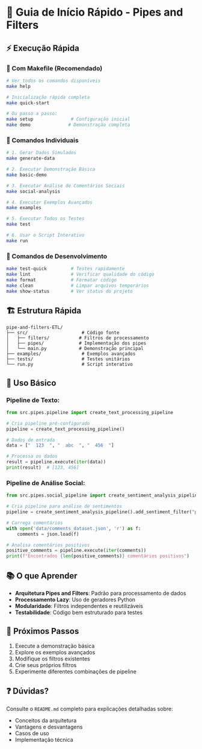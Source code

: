 # 🚀 Guia de Início Rápido - Pipes and Filters

## ⚡ Execução Rápida

### 🎯 Com Makefile (Recomendado)
```bash
# Ver todos os comandos disponíveis
make help

# Inicialização rápida completa
make quick-start

# Ou passo a passo:
make setup              # Configuração inicial
make demo              # Demonstração completa
```

### 📝 Comandos Individuais
```bash
# 1. Gerar Dados Simulados
make generate-data

# 2. Executar Demonstração Básica
make basic-demo

# 3. Executar Análise de Comentários Sociais
make social-analysis

# 4. Executar Exemplos Avançados
make examples

# 5. Executar Todos os Testes
make test

# 6. Usar o Script Interativo
make run
```

### 🔧 Comandos de Desenvolvimento
```bash
make test-quick         # Testes rapidamente
make lint               # Verificar qualidade do código
make format             # Formatar código
make clean              # Limpar arquivos temporários
make show-status        # Ver status do projeto
```

## 🏗️ Estrutura Rápida

```
pipe-and-filters-ETL/
├── src/                    # Código fonte
│   ├── filters/           # Filtros de processamento
│   ├── pipes/             # Implementação dos pipes
│   └── main.py            # Demonstração principal
├── examples/               # Exemplos avançados
├── tests/                  # Testes unitários
└── run.py                  # Script interativo
```

## 🔧 Uso Básico

### Pipeline de Texto:
```python
from src.pipes.pipeline import create_text_processing_pipeline

# Cria pipeline pré-configurado
pipeline = create_text_processing_pipeline()

# Dados de entrada
data = ["  123  ", "  abc  ", "  456  "]

# Processa os dados
result = pipeline.execute(iter(data))
print(result)  # [123, 456]
```

### Pipeline de Análise Social:
```python
from src.pipes.social_pipeline import create_sentiment_analysis_pipeline

# Cria pipeline para análise de sentimentos
pipeline = create_sentiment_analysis_pipeline().add_sentiment_filter("positive")

# Carrega comentários
with open('data/comments_dataset.json', 'r') as f:
    comments = json.load(f)

# Analisa comentários positivos
positive_comments = pipeline.execute(iter(comments))
print(f"Encontrados {len(positive_comments)} comentários positivos")
```

## 📚 O que Aprender

- **Arquitetura Pipes and Filters**: Padrão para processamento de dados
- **Processamento Lazy**: Uso de geradores Python
- **Modularidade**: Filtros independentes e reutilizáveis
- **Testabilidade**: Código bem estruturado para testes

## 🎯 Próximos Passos

1. Execute a demonstração básica
2. Explore os exemplos avançados
3. Modifique os filtros existentes
4. Crie seus próprios filtros
5. Experimente diferentes combinações de pipeline

## ❓ Dúvidas?

Consulte o `README.md` completo para explicações detalhadas sobre:
- Conceitos da arquitetura
- Vantagens e desvantagens
- Casos de uso
- Implementação técnica
